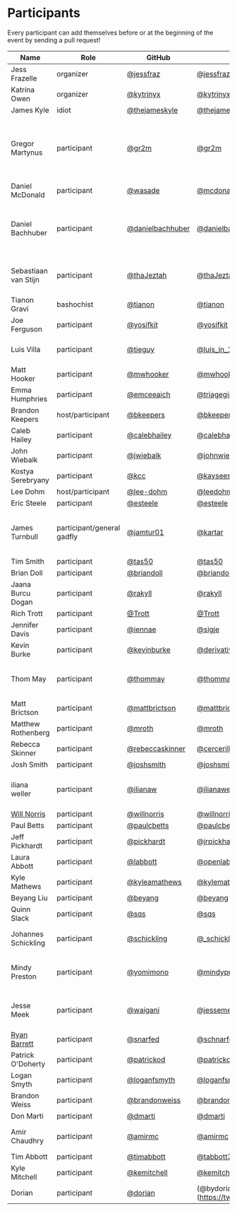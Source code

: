 # Participants

Every participant can add themselves before or at the beginning of the event by
sending a pull request!

| Name  | Role | GitHub | Twitter | Notes |
| ----- | ---- | ------ | ------- | ----- |
| Jess Frazelle  | organizer  | [@jessfraz](https://github.com/jessfraz) | [@jessfraz](https://twitter.com/jessfraz) | |
| Katrina Owen | organizer | [@kytrinyx](https://github.com/kytrinyx) | [@kytrinyx](https://twitter.com/kytrinyx) | |
| James Kyle | idiot | [@thejameskyle](https://github.com/thejameskyle) | [@thejameskyle](https://twitter.com/thejameskyle) | |
| Gregor Martynus | participant |[@gr2m](https://github.com/gr2m/) | [@gr2m](https://twitter.com/gr2m/) | LA based 🛫 Tue, Feb 14 with [jetBlue 6736](https://www.google.com/search?q=jetBlue+6736) 🛬 Thu, Feb 16: [jetBlue 1435](https://www.google.com/search?q=jetBlue+1435) |
| Daniel McDonald | participant |[@wasade](https://github.com/wasade) | [@mcdonadt](https://twitter.com/mcdonadt) | SEA based, flights TBD
| Daniel Bachhuber | participant |[@danielbachhuber](https://github.com/danielbachhuber) | [@danielbachhuber](https://twitter.com/danielbachhuber) | PDX based, arriving Weds morning on [Alaska 2589](https://www.google.com/search?q=Alaska+2589)
| Sebastiaan van Stijn | participant |[@thaJeztah](https://github.com/thaJeztah) | [@thaJeztah](https://twitter.com/thaJeztah) | Located in The Netherlands 🇳🇱
| Tianon Gravi | bashochist | [@tianon](https://github.com/tianon) | [@tianon](https://twitter.com/tianon) | |
| Joe Ferguson | participant |[@yosifkit](https://github.com/yosifkit) | [@yosifkit](https://twitter.com/yosifkit) | |
| Luis Villa | participant |[@tieguy](https://github.com/tieguy) | [@luis_in_140](http://twitter.com/luis_in_140) |[lu.is](http://lu.is) on ye olde WWW, SF-based |
| Matt Hooker | participant | [@mwhooker](https://github.com/mwhooker) | [@mwhooker](https://twitter.com/mwhooker) | |
| Emma Humphries | participant |[@emceeaich](https://github.com/emceeaich) | [@triagegirl](https://twitter.com/triagegirl) | Bay Area Local |
| Brandon Keepers | host/participant |[@bkeepers](https://github.com/bkeepers) | [@bkeepers](https://twitter.com/bkeepers) | |
| Caleb Hailey | participant |[@calebhailey](https://github.com/calebhailey) | [@calebhailey](https://twitter.com/calebhailey) | |
| John Wiebalk | participant |[@jwiebalk](https://github.com/jwiebalk) | [@johnwiebalk](https://twitter.com/johnwiebalk) | |
| Kostya Serebryany | participant |[@kcc](https://github.com/kcc) | [@kayseesee](https://twitter.com/kayseesee) | |
| Lee Dohm | host/participant |[@lee-dohm](https://github.com/lee-dohm) | [@leedohm](https://twitter.com/leedohm) | |
| Eric Steele | participant |[@esteele](https://github.com/esteele) | [@esteele](https://twitter.com/esteele) | |
| James Turnbull | participant/general gadfly | [@jamtur01](https://github.com/jamtur01) | [@kartar](https://twitter.com/kartar) | NYC-based. 2/13 UA212, 2/17 UA 212 |
| Tim Smith | participant |[@tas50](https://github.com/tas50) | [@tas50](https://twitter.com/tas50) | PDX based |
| Brian Doll | participant |[@briandoll](https://github.com/briandoll) | [@briandoll](https://twitter.com/briandoll) | SF |
| Jaana Burcu Dogan | participant |[@rakyll](https://github.com/rakyll) | [@rakyll](https://twitter.com/rakyll) | |
| Rich Trott | participant |[@Trott](https://github.com/Trott) | [@Trott](https://twitter.com/Trott) | |
| Jennifer Davis | participant | [@iennae](https://github.com/iennae) | [@sigje](https://twitter.com/sigje) | Bay Area based |
| Kevin Burke | participant | [@kevinburke](https://github.com/kevinburke) | [@derivativeburke](https://twitter.com/derivativeburke) | [available for hire](https://burke.services) |
| Thom May | participant | [@thommay](https://github.com/thommay) | [@thommay](https://twitter.com/thommay) | London based, in SF 2/11 - 2/16 |
| Matt Brictson | participant | [@mattbrictson](https://github.com/mattbrictson) | [@mattbrictson](https://twitter.com/mattbrictson) | SF |
| Matthew Rothenberg | participant | [@mroth](https://github.com/mroth) | [@mroth](https://twitter.com/mroth) | Brooklyn |
| Rebecca Skinner | participant | [@rebeccaskinner](https://github.com/rebeccaskinner) | [@cercerilla](https://twitter.com/cercerilla) | St. Louis |
| Josh Smith | participant | [@joshsmith](https://github.com/joshsmith) | [@joshsmith](https://twitter.com/joshsmith) | San Diego |
| iliana weller | participant | [@ilianaw](https://github.com/ilianaw) | [@ilianaweller](https://twitter.com/ilianaweller) | Greetings from Amazon Linux |
| [Will Norris](https://willnorris.com/)  | participant  | [@willnorris](https://github.com/willnorris) | [@willnorris](https://twitter.com/willnorris) | |
| Paul Betts | participant |[@paulcbetts](https://github.com/paulcbetts) | [@paulcbetts](https://twitter.com/paulcbetts) | SF |
| Jeff Pickhardt | participant |[@pickhardt](https://github.com/pickhardt) | [@jrpickhardt](https://twitter.com/jrpickhardt) | SF |
| Laura Abbott | participant | [@labbott](https://github.com/labbott) | [@openlabbott](https://twitter.com/openlabbott) | SEA |
| Kyle Mathews | participant | [@kyleamathews](https://github.com/kyleamathews) | [@kylemathews](https://twitter.com/kylemathews) | SF |
| Beyang Liu | participant | [@beyang](https://github.com/beyang) | [@beyang](https://twitter.com/beyang) | SF |
| Quinn Slack | participant | [@sqs](https://github.com/sqs) | [@sqs](https://twitter.com/sqs) | SF |
| Johannes Schickling | participant | [@schickling](https://github.com/schickling) | [@_schickling](https://twitter.com/_schickling) | 🇩🇪 Berlin (SF Feb 10 - 17) |
| Mindy Preston | participant | [@yomimono](https://github.com/yomimono) | [@mindypreston](https://twitter.com/mindypreston) | Madison, WI (SF 7 Feb - 16 Feb) |
| Jesse Meek | participant | [@waigani](https://github.com/waigani) | [@jessemeek](https://twitter.com/jessemeek) | New Zealand!! (SF Feb 6 - 19) |
| [Ryan Barrett](https://snarfed.org/) | participant  | [@snarfed](https://github.com/snarfed) | [@schnarfed](https://twitter.com/schnarfed) | SF |
| Patrick O'Doherty | participant | [@patrickod](https://github.com/patrickod) | [@patrickod](https://twitter.com/patrickod) | SF |
| Logan Smyth | participant | [@loganfsmyth](https://github.com/loganfsmyth) | [@loganfsmyth](https://twitter.com/loganfsmyth) | SF |
| Brandon Weiss | participant | [@brandonweiss](https://github.com/brandonweiss) | [@brandon_weiss](https://twitter.com/brandon_weiss) | SF |
| Don Marti | participant | [@dmarti](https://github.com/dmarti) | [@dmarti](https://twitter.com/dmarti) | SF |
| Amir Chaudhry | participant | [@amirmc](https://github.com/amirmc) | [@amirmc](https://twitter.com/amirmc) | Cambridge, UK (SF: 7-16 Feb) |
| Tim Abbott | participant | [@timabbott](https://github.com/timabbott) | [@tabbott3](https://twitter.com/tabbott3) | SF |
| Kyle Mitchell | participant | [@kemitchell](https://github.com/kemitchell) | [@kemitchell](https://twitter.com/kemitchell) | Oakland |
| Dorian | participant | [@dorian](https://github.com/dorian) | (@bydorian)(https://twitter.com/bydorian) | SF |
